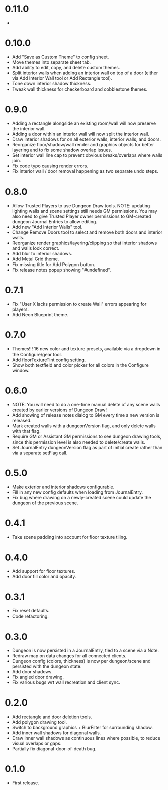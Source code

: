 # 0.11.0
- 

# 0.10.0
- Add "Save as Custom Theme" to config sheet.
- Move themes into separate sheet tab.
- Add ability to edit, copy, and delete custom themes.
- Split interior walls when adding an interior wall on top of a door (either via Add Interior Wall tool or Add Rectangle tool).
- Tone down interior shadow thickness.
- Tweak wall thickness for checkerboard and cobblestone themes.

# 0.9.0
- Adding a rectangle alongside an existing room/wall will now preserve the interior wall.
- Adding a door within an interior wall will now split the interior wall.
- Draw interior shadows for on all exterior walls, interior walls, and doors.
- Reorganize floor/shadow/wall render and graphics objects for better layering and to fix some shadow overlap issues.
- Set interior wall line cap to prevent obvious breaks/overlaps where walls join.
- Fix code typo causing render errors.
- Fix interior wall / door removal happening as two separate undo steps.

# 0.8.0
- Allow Trusted Players to use Dungeon Draw tools. NOTE: updating lighting walls and scene settings still needs GM permissions. You may also need to give Trusted Player owner permissions to GM-created dungeon Journal Entries to allow editing.
- Add new "Add Interior Walls" tool.
- Change Remove Doors tool to select and remove both doors and interior walls.
- Reorganize render graphics/layering/clipping so that interior shadows and walls look correct.
- Add blur to interior shadows.
- Add Metal Grid theme.
- Fix missing title for Add Polygon button.
- Fix release notes popup showing "#undefined".

# 0.7.1
- Fix "User X lacks permission to create Wall" errors appearing for players.
- Add Neon Blueprint theme.

# 0.7.0
- Themes!!! 16 new color and texture presets, available via a dropdown in the Configure/gear tool.
- Add floorTextureTint config setting.
- Show both textfield and color picker for all colors in the Configure window.

# 0.6.0
- NOTE: You will need to do a one-time manual delete of any scene walls created by earlier versions of Dungeon Draw!
- Add showing of release notes dialog to GM every time a new version is released.
- Mark created walls with a dungeonVersion flag, and only delete walls with that flag.
- Require GM or Assistant GM permissions to see dungeon drawing tools, since this permission level is also needed to delete/create walls.
- Set JournalEntry dungeonVersion flag as part of initial create rather than via a separate setFlag call.

# 0.5.0
- Make exterior and interior shadows configurable.
- Fill in any new config defaults when loading from JournalEntry.
- Fix bug where drawing on a newly-created scene could update the dungeon of the previous scene.

# 0.4.1
- Take scene padding into account for floor texture tiling.

# 0.4.0
- Add support for floor textures.
- Add door fill color and opacity.

# 0.3.1
- Fix reset defaults.
- Code refactoring.

# 0.3.0
- Dungeon is now persisted in a JournalEntry, tied to a scene via a Note.
- Redraw map on data changes for all connected clients.
- Dungeon config (colors, thickness) is now per dungeon/scene and persisted with the dungeon state.
- Add door shadows.
- Fix angled door drawing.
- Fix various bugs wrt wall recreation and client sync.

# 0.2.0
- Add rectangle and door deletion tools.
- Add polygon drawing tool.
- Switch to background graphics + BlurFilter for surrounding shadow.
- Add inner wall shadows for diagonal walls.
- Draw inner wall shadows as continuous lines where possible, to reduce visual overlaps or gaps.
- Partially fix diagonal-door-of-death bug.

# 0.1.0
- First release.